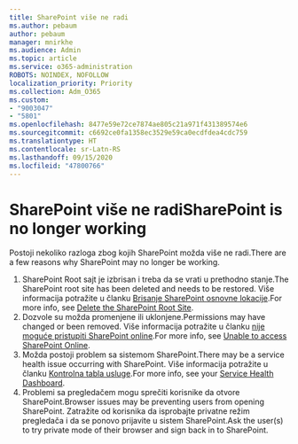 ```yaml
---
title: SharePoint više ne radi
ms.author: pebaum
author: pebaum
manager: mnirkhe
ms.audience: Admin
ms.topic: article
ms.service: o365-administration
ROBOTS: NOINDEX, NOFOLLOW
localization_priority: Priority
ms.collection: Adm_O365
ms.custom:
- "9003047"
- "5801"
ms.openlocfilehash: 8477e59e72ce7874ae805c21a971f431389574e6
ms.sourcegitcommit: c6692ce0fa1358ec3529e59ca0ecdfdea4cdc759
ms.translationtype: HT
ms.contentlocale: sr-Latn-RS
ms.lasthandoff: 09/15/2020
ms.locfileid: "47800766"
---
```

# <a name="sharepoint-is-no-longer-working"></a><span data-ttu-id="d1b9c-102">SharePoint više ne radi</span><span class="sxs-lookup"><span data-stu-id="d1b9c-102">SharePoint is no longer working</span></span>

<span data-ttu-id="d1b9c-103">Postoji nekoliko razloga zbog kojih SharePoint možda više ne radi.</span><span class="sxs-lookup"><span data-stu-id="d1b9c-103">There are a few reasons why SharePoint may no longer be working.</span></span>

1. <span data-ttu-id="d1b9c-104">SharePoint Root sajt je izbrisan i treba da se vrati u prethodno stanje.</span><span class="sxs-lookup"><span data-stu-id="d1b9c-104">The SharePoint root site has been deleted and needs to be restored.</span></span> <span data-ttu-id="d1b9c-105">Više informacija potražite u članku [Brisanje SharePoint osnovne lokacije](https://docs.microsoft.com/sharepoint/troubleshoot/sites/url-that-resides-under-root-site-collection-is-broken).</span><span class="sxs-lookup"><span data-stu-id="d1b9c-105">For more info, see [Delete the SharePoint Root Site](https://docs.microsoft.com/sharepoint/troubleshoot/sites/url-that-resides-under-root-site-collection-is-broken).</span></span>
2. <span data-ttu-id="d1b9c-106">Dozvole su možda promenjene ili uklonjene.</span><span class="sxs-lookup"><span data-stu-id="d1b9c-106">Permissions may have changed or been removed.</span></span> <span data-ttu-id="d1b9c-107">Više informacija potražite u članku [nije moguće pristupiti SharePoint online](https://docs.microsoft.com/sharepoint/troubleshoot/sharing-and-permissions/sharepoint-online-inaccessible).</span><span class="sxs-lookup"><span data-stu-id="d1b9c-107">For more info, see [Unable to access SharePoint Online](https://docs.microsoft.com/sharepoint/troubleshoot/sharing-and-permissions/sharepoint-online-inaccessible).</span></span>
3. <span data-ttu-id="d1b9c-108">Možda postoji problem sa sistemom SharePoint.</span><span class="sxs-lookup"><span data-stu-id="d1b9c-108">There may be a service health issue occurring with SharePoint.</span></span> <span data-ttu-id="d1b9c-109">Više informacija potražite u članku [Kontrolna tabla usluge](https://admin.microsoft.com/AdminPortal/Home#/servicehealth).</span><span class="sxs-lookup"><span data-stu-id="d1b9c-109">For more info, see your [Service Health Dashboard](https://admin.microsoft.com/AdminPortal/Home#/servicehealth).</span></span>
4. <span data-ttu-id="d1b9c-110">Problemi sa pregledačem mogu sprečiti korisnike da otvore SharePoint.</span><span class="sxs-lookup"><span data-stu-id="d1b9c-110">Browser issues may be preventing users from opening SharePoint.</span></span> <span data-ttu-id="d1b9c-111">Zatražite od korisnika da isprobajte privatne režim pregledača i da se ponovo prijavite u sistem SharePoint.</span><span class="sxs-lookup"><span data-stu-id="d1b9c-111">Ask the user(s) to try private mode of their browser and sign back in to SharePoint.</span></span>
